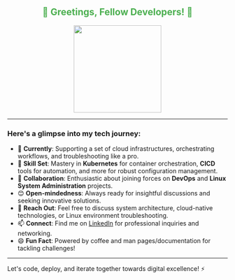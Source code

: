 <div align="center">
  <h2 style="color:#4CAF50;">👋 Greetings, Fellow Developers! 👋</h2>
  <img src="https://media.giphy.com/media/qgQUggAC3Pfv687qPC/giphy.gif" width="200"/>
</div>

---

### Here's a glimpse into my tech journey:

- 🔭 **Currently**: Supporting a set of cloud infrastructures, orchestrating workflows, and troubleshooting like a pro.
- 🌱 **Skill Set**: Mastery in **Kubernetes** for container orchestration, **CICD** tools for automation, and more for robust configuration management.
- 👯 **Collaboration**: Enthusiastic about joining forces on **DevOps** and **Linux System Administration** projects.
- 😊 **Open-mindedness**: Always ready for insightful discussions and seeking innovative solutions.
- 💬 **Reach Out**: Feel free to discuss system architecture, cloud-native technologies, or Linux environment troubleshooting.
- 📫 **Connect**: Find me on [LinkedIn](https://www.linkedin.com/in/decseidavid/) for professional inquiries and networking.
- 😄 **Fun Fact**: Powered by coffee and man pages/documentation for tackling challenges!

---

Let's code, deploy, and iterate together towards digital excellence! ⚡
